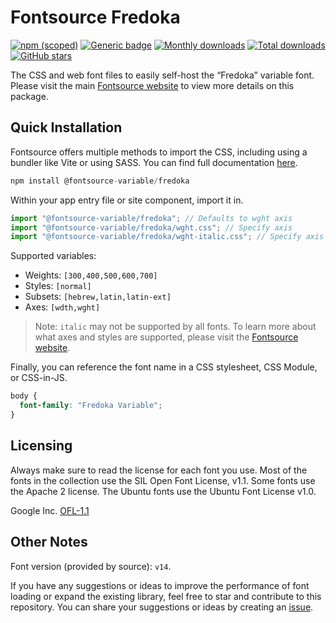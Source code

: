 # Fontsource Fredoka

[![npm (scoped)](https://img.shields.io/npm/v/@fontsource-variable/fredoka?color=brightgreen)](https://www.npmjs.com/package/@fontsource-variable/fredoka) [![Generic badge](https://img.shields.io/badge/fontsource-passing-brightgreen)](https://github.com/fontsource/fontsource) [![Monthly downloads](https://badgen.net/npm/dm/@fontsource-variable/fredoka)](https://github.com/fontsource/fontsource) [![Total downloads](https://badgen.net/npm/dt/@fontsource-variable/fredoka)](https://github.com/fontsource/fontsource) [![GitHub stars](https://img.shields.io/github/stars/fontsource/fontsource.svg?style=social&label=Star)](https://github.com/fontsource/fontsource/stargazers)

The CSS and web font files to easily self-host the “Fredoka” variable font. Please visit the main [Fontsource website](https://fontsource.org/fonts/fredoka) to view more details on this package.

## Quick Installation

Fontsource offers multiple methods to import the CSS, including using a bundler like Vite or using SASS. You can find full documentation [here](https://fontsource.org/docs/getting-started/introduction).

```javascript
npm install @fontsource-variable/fredoka
```

Within your app entry file or site component, import it in.

```javascript
import "@fontsource-variable/fredoka"; // Defaults to wght axis
import "@fontsource-variable/fredoka/wght.css"; // Specify axis
import "@fontsource-variable/fredoka/wght-italic.css"; // Specify axis and style
```

Supported variables:
- Weights: `[300,400,500,600,700]`
- Styles: `[normal]`
- Subsets: `[hebrew,latin,latin-ext]`
- Axes: `[wdth,wght]`

> Note: `italic` may not be supported by all fonts. To learn more about what axes and styles are supported, please visit the [Fontsource website](https://fontsource.org/fonts/fredoka).

Finally, you can reference the font name in a CSS stylesheet, CSS Module, or CSS-in-JS.

```css
body {
  font-family: "Fredoka Variable";
}
```

## Licensing
Always make sure to read the license for each font you use. Most of the fonts in the collection use the SIL Open Font License, v1.1. Some fonts use the Apache 2 license. The Ubuntu fonts use the Ubuntu Font License v1.0.

Google Inc.
[OFL-1.1](http://scripts.sil.org/OFL)

## Other Notes
Font version (provided by source): `v14`.

If you have any suggestions or ideas to improve the performance of font loading or expand the existing library, feel free to star and contribute to this repository. You can share your suggestions or ideas by creating an [issue](https://github.com/fontsource/fontsource/issues).